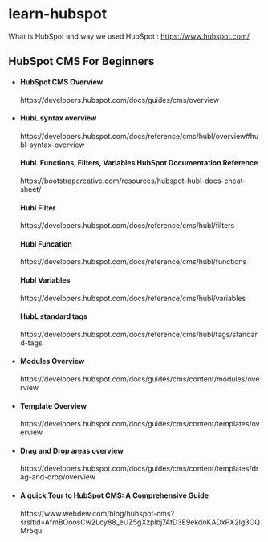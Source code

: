 # learn-hubspot

What is HubSpot and way we used HubSpot : https://www.hubspot.com/



<h2>HubSpot CMS For Beginners</h2>

<ul>
  <li>
    <h4>HubSpot CMS Overview</h4>
    <p>https://developers.hubspot.com/docs/guides/cms/overview</p>
  </li>

  <li>
    <h4>HubL syntax overview</h4>
    <p>https://developers.hubspot.com/docs/reference/cms/hubl/overview#hubl-syntax-overview</p>
    <h4>HubL Functions, Filters, Variables HubSpot Documentation Reference</h4>
    https://bootstrapcreative.com/resources/hubspot-hubl-docs-cheat-sheet/
    <h4>Hubl Filter</h4> 
    <p>https://developers.hubspot.com/docs/reference/cms/hubl/filters</p>
    <h4>Hubl Funcation</h4> 
    <p>https://developers.hubspot.com/docs/reference/cms/hubl/functions</p>
    <h4>Hubl Variables</h4> 
    <p>https://developers.hubspot.com/docs/reference/cms/hubl/variables</p>
    <h4>HubL standard tags</h4> 
    <p>https://developers.hubspot.com/docs/reference/cms/hubl/tags/standard-tags</p>
  </li>

  <li>
    <h4>Modules Overview</h4>
    <p>https://developers.hubspot.com/docs/guides/cms/content/modules/overview</p>    
  </li>

  
  <li>
    <h4>Template Overview</h4>
    <p>https://developers.hubspot.com/docs/guides/cms/content/templates/overview</p>
  </li>

  <li>
    <h4>Drag and Drop areas overview</h4>
    <p>https://developers.hubspot.com/docs/guides/cms/content/templates/drag-and-drop/overview</p>
  </li>
    
  <li>
    <h4>A quick Tour to HubSpot CMS: A Comprehensive Guide</h4>
    <p>https://www.webdew.com/blog/hubspot-cms?srsltid=AfmBOoosCw2Lcy88_eUZ5gXzplbj7AtD3E9ekdoKADxPX2Ig3OQMr5qu</p>
  </li>
  
</ul>
